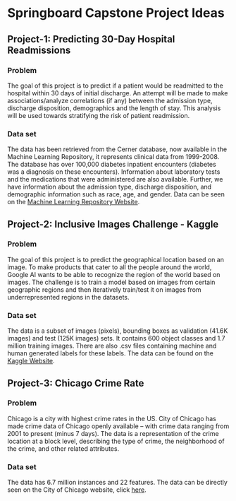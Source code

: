 # Springboard Capstone Project Ideas

## Project-1: Predicting 30-Day Hospital Readmissions

### Problem

The goal of this project is to predict if a patient would be readmitted to the hospital within 30 days of initial discharge. An attempt will be made to make associations/analyze correlations (if any) between the admission type, discharge disposition, demographics and the length of stay. This analysis will be used towards stratifying the risk of patient readmission.

### Data set

The data has been retrieved from the Cerner database, now available in the Machine Learning Repository, it represents clinical data from 1999-2008. The database has over 100,000 diabetes inpatient encounters (diabetes was a diagnosis on these encounters). Information about laboratory tests and the medications that were administered are also available. Further, we have information about the admission type, discharge disposition, and demographic information such as race, age, and gender. Data can be seen on the [Machine Learning Repository Website](https://archive.ics.uci.edu/ml/datasets/diabetes%2B130-us%2Bhospitals%2Bfor%2Byears%2B1999-2008).

## Project-2: Inclusive Images Challenge - Kaggle

### Problem

The goal of this project is to predict the geographical location based on an image. To make products that cater to all the people around the world, Google AI wants to be able to recognize the region of the world based on images. The challenge is to train a model based on images from certain geographic regions and then iteratively train/test it on images from underrepresented regions in the datasets.

### Data set

The data is a subset of images (pixels), bounding boxes as validation (41.6K images) and test (125K images) sets. It contains 600 object classes and 1.7 million training images. There are also .csv files containing machine and human generated labels for these labels. The data can be found on the [Kaggle Website](https://www.kaggle.com/c/inclusive-images-challenge#Data-Download-&-Getting-Started).

## Project-3: Chicago Crime Rate

### Problem

Chicago is a city with highest crime rates in the US. City of Chicago has made crime data of Chicago openly available – with crime data ranging from 2001 to present (minus 7 days). The data is a representation of the crime location at a block level, describing the type of crime, the neighborhood of the crime, and other related attributes.

### Data set

The data has 6.7 million instances and 22 features. The data can be directly seen on the City of Chicago website, click [here](https://data.cityofchicago.org/Public-Safety/Crimes-2001-to-present/ijzp-q8t2/data).
